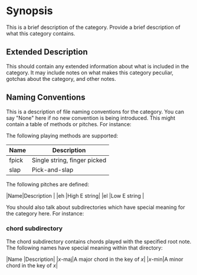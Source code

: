 # Synopsis
This is a brief description of the category. Provide a brief description of what
this category contains. 

## Extended Description

This should contain any extended information about what is included in the
category. It may include notes on what makes this category peculiar, gotchas
about the category, and other notes.

## Naming Conventions

This is a description of file naming conventions for the category. You can say
"None" here if no new convention is being introduced. This might contain a
table of methods or pitches. For instance:

The following playing methods are supported:

|Name |Description                  |
|-----|----------------------------|
|fpick|Single string, finger picked|
|slap |Pick-and-slap               |

The following pitches are defined:

|Name|Description  |
|eh  |High E string|
|el  |Low E string |

You should also talk about subdirectories which have special meaning for the
category here. For instance:

### chord subdirectory

The chord subdirectory contains chords played with the specified root note.
The following names have special meaning within that directory:

|Name   |Description|
|*x*-maj|A major chord in the key of *x*|
|*x*-min|A minor chord in the key of *x*|
